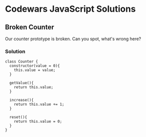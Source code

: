 # Codewars JavaScript Solutions

## Broken Counter

Our counter prototype is broken. Can you spot, what's wrong here?

### Solution

```
class Counter {
  constructor(value = 0){
    this.value = value;
  }

  getValue(){
    return this.value;
  }

  increase(){
    return this.value += 1;
  }

  reset(){
    return this.value = 0;
  }
}

```
